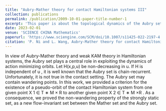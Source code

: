 ```yaml
---
title: "Aubry-Mather theory for contact Hamiltonian systems III"
collection: publications
permalink: /publication/2009-10-01-paper-title-number-1
excerpt: 'This paper is about the topological dynamics of the Aubry sets for contact Hamiltonian systems.'
date: 2023-02-01
venue: 'SCIENCE CHINA Mathematics'
paperurl: 'https://www.sciengine.com/SCM/doi/10.1007/s11425-022-2197-4'
citation: 'P. Ni and L. Wang, Aubry-Mather theory for contact Hamiltonian systems III, SCIENCE CHINA Mathematics, uplished online, 2023.'
---
```


In view of Aubry-Mather theory and weak KAM theory in Hamiltonian systems, the Aubry set plays a central role in exploiting the dynamics of action minimizing orbits. Let H(x,p,u) be non-decreasing in u. If H is independent of u , it is well known that the Aubry set is chain-recurrent. Unfortunately, it is not true in the contact setting. The Aubry set may contain wandering points. In this work, we provided a criterion for the existence of a pseudo-orbit of the contact Hamiltonian system from one given point X 1 ∈ T ∗ M × R to another given point
X 2 ∈ T ∗ M ×R . As a consequence, we proved the non-wandering property of the strongly static set, as a new flow-invariant set between the Mather set and the Aubry set.

